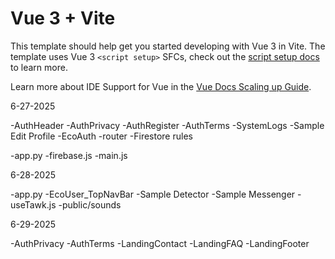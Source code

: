 # Vue 3 + Vite

This template should help get you started developing with Vue 3 in Vite. The template uses Vue 3 `<script setup>` SFCs, check out the [script setup docs](https://v3.vuejs.org/api/sfc-script-setup.html#sfc-script-setup) to learn more.

Learn more about IDE Support for Vue in the [Vue Docs Scaling up Guide](https://vuejs.org/guide/scaling-up/tooling.html#ide-support).

6-27-2025

-AuthHeader
-AuthPrivacy
-AuthRegister
-AuthTerms
-SystemLogs
-Sample Edit Profile
-EcoAuth
-router
-Firestore rules

-app.py
-firebase.js
-main.js

6-28-2025

-app.py
-EcoUser_TopNavBar
-Sample Detector
-Sample Messenger
-useTawk.js
-public/sounds

6-29-2025

-AuthPrivacy
-AuthTerms
-LandingContact
-LandingFAQ
-LandingFooter